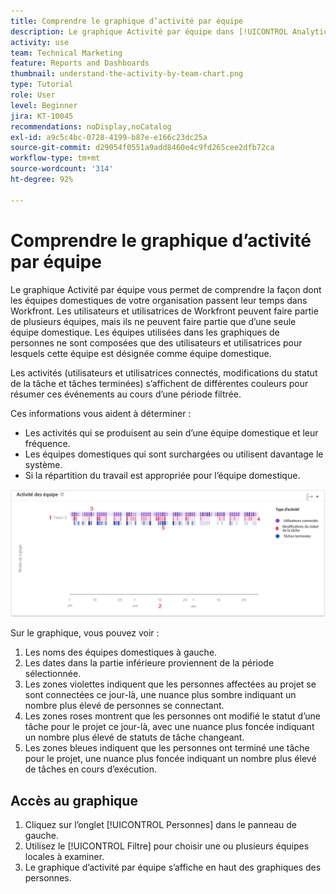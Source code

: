 ```yaml
---
title: Comprendre le graphique d’activité par équipe
description: Le graphique Activité par équipe dans [!UICONTROL Analytics amélioré] vous permet de comprendre comment les équipes d’accueil de votre entreprise passent leur temps dans Workfront.
activity: use
team: Technical Marketing
feature: Reports and Dashboards
thumbnail: understand-the-activity-by-team-chart.png
type: Tutorial
role: User
level: Beginner
jira: KT-10045
recommendations: noDisplay,noCatalog
exl-id: a9c5c4bc-0728-4199-b87e-e166c23dc25a
source-git-commit: d29054f0551a9add8460e4c9fd265cee2dfb72ca
workflow-type: tm+mt
source-wordcount: '314'
ht-degree: 92%

---
```


# Comprendre le graphique d’activité par équipe

Le graphique Activité par équipe vous permet de comprendre la façon dont les équipes domestiques de votre organisation passent leur temps dans Workfront. Les utilisateurs et utilisatrices de Workfront peuvent faire partie de plusieurs équipes, mais ils ne peuvent faire partie que d’une seule équipe domestique. Les équipes utilisées dans les graphiques de personnes ne sont composées que des utilisateurs et utilisatrices pour lesquels cette équipe est désignée comme équipe domestique.

Les activités (utilisateurs et utilisatrices connectés, modifications du statut de la tâche et tâches terminées) s’affichent de différentes couleurs pour résumer ces événements au cours d’une période filtrée.

Ces informations vous aident à déterminer :

* Les activités qui se produisent au sein d’une équipe domestique et leur fréquence.
* Les équipes domestiques qui sont surchargées ou utilisent davantage le système.
* Si la répartition du travail est appropriée pour l’équipe domestique.

![Image montrant un graphique d’activité par équipe avec des chiffres sur les zones décrites dans les puces ci-dessous](assets/section-3-1.png)

Sur le graphique, vous pouvez voir :

1. Les noms des équipes domestiques à gauche.
1. Les dates dans la partie inférieure proviennent de la période sélectionnée.
1. Les zones violettes indiquent que les personnes affectées au projet se sont connectées ce jour-là, une nuance plus sombre indiquant un nombre plus élevé de personnes se connectant.
1. Les zones roses montrent que les personnes ont modifié le statut d’une tâche pour le projet ce jour-là, avec une nuance plus foncée indiquant un nombre plus élevé de statuts de tâche changeant.
1. Les zones bleues indiquent que les personnes ont terminé une tâche pour le projet, une nuance plus foncée indiquant un nombre plus élevé de tâches en cours d’exécution.

## Accès au graphique

1. Cliquez sur l’onglet [!UICONTROL Personnes] dans le panneau de gauche.
1. Utilisez le [!UICONTROL Filtre] pour choisir une ou plusieurs équipes locales à examiner.
1. Le graphique d’activité par équipe s’affiche en haut des graphiques des personnes.
